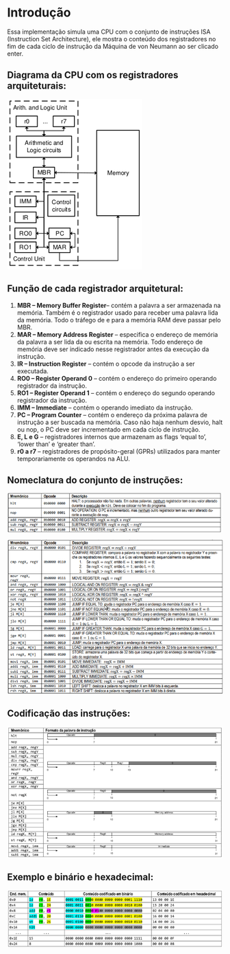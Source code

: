 # Introdução

Essa implementação simula uma CPU com o conjunto de instruções ISA (Instruction Set Architecture), ele mostra o conteúdo dos registradores no fim de cada ciclo de instrução da Máquina de von Neumann ao ser clicado enter. 

## Diagrama da CPU com os registradores arquiteturais:

![](https://github.com/larissamato/Von_Neumann/blob/master/imagens/diagrama.png)

## Função de cada registrador arquitetural:

1. **MBR – Memory Buffer Register**– contém a palavra a ser armazenada na memória. Também é o registrador usado para receber uma palavra lida da memória. Todo o tráfego de e para a memória RAM deve passar pelo MBR.
2. **MAR – Memory Address Register** – especifica o endereço de memória da palavra a ser lida da ou escrita na memória. Todo endereço de memória deve ser indicado nesse registrador antes da execução da instrução. 
3. **IR – Instruction Register** – contém o opcode da instrução a ser executada. 
4. **RO0 – Register Operand 0** – contém o endereço do primeiro operando registrador da instrução. 
5. **RO1 – Register Operand 1** – contém o endereço do segundo operando registrador da instrução. 
6. **IMM – Immediate** – contém o operando imediato da instrução.  
7. **PC – Program Counter** – contém o endereço da próxima palavra de instrução a ser buscada na memória. Caso não haja nenhum desvio, halt ou nop, o PC deve ser incrementado em cada ciclo de instrução. 
8.  **E, L e G** – registradores internos que armazenam as flags ‘equal to’, ‘lower than’ e ‘greater than’.
9. **r0 a r7** – registradores de propósito-geral (GPRs) utilizados para manter temporariamente os operandos na ALU. 

## Nomeclatura do conjunto de instruções: 

![](https://github.com/larissamato/Von_Neumann/blob/master/imagens/instru%C3%A7%C3%B5es.png)

![](https://github.com/larissamato/Von_Neumann/blob/master/imagens/instru%C3%A7%C3%B5es2.png)

## Codificação das instruções:

![](https://github.com/larissamato/Von_Neumann/blob/master/imagens/codifica%C3%A7%C3%A3o.png)

## Exemplo e binário e hexadecimal:

![](https://github.com/larissamato/Von_Neumann/blob/master/imagens/exemplo.png)